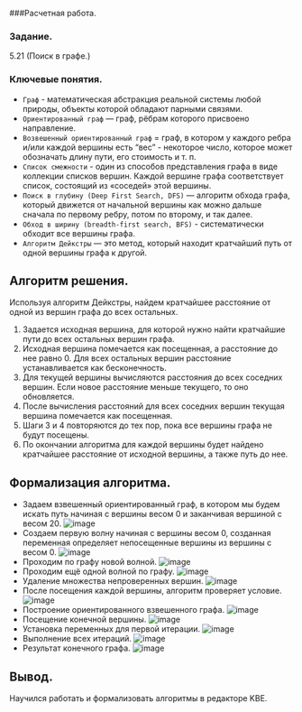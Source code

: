 ###Расчетная работа.
### Задание.
5.21 (Поиск в графе.)
### Ключевые понятия.
- `Граф` - математическая абстракция реальной системы любой природы, объекты которой обладают парными связями.
- `Ориентированный граф` —  граф, рёбрам которого присвоено направление.
- `Возвешенный ориентированный граф` =  граф, в котором у каждого ребра и/или каждой вершины есть “вес” - некоторое число, которое может обозначать длину пути, его стоимость и т. п.
- `Список смежности` - один из способов представления графа в виде коллекции списков вершин. Каждой вершине графа соответствует список, состоящий из «соседей» этой вершины.
- `Поиск в глубину (Deep First Search, DFS)` — алгоритм обхода графа, который движется от начальной вершины как можно дальше сначала по первому ребру, потом по второму, и так далее.
- `Обход в ширину (breadth-first search, BFS)` - систематически обходит все вершины графа.
- `Алгоритм Дейкстры` — это метод, который находит кратчайший путь от одной вершины графа к другой.

## Алгоритм решения.
Используя алгоритм Дейкстры, найдем кратчайшее расстояние от одной из вершин графа до всех остальных. 

1. Задается исходная вершина, для которой нужно найти кратчайшие пути до всех остальных вершин графа.
2. Исходная вершина помечается как посещенная, а расстояние до нее равно 0. Для всех остальных вершин расстояние устанавливается как бесконечность.
3. Для текущей вершины вычисляются расстояния до всех соседних вершин. Если новое расстояние меньше текущего, то оно обновляется.
4. После вычисления расстояний для всех соседних вершин текущая вершина помечается как посещенная.
5. Шаги 3 и 4 повторяются до тех пор, пока все вершины графа не будут посещены.
6. По окончании алгоритма для каждой вершины будет найдено кратчайшее расстояние от исходной вершины, а также путь до нее.
## Формализация алгоритма.
- Задаем взвешенный ориентированный граф, в котором мы будем искать путь начиная с вершины весом 0 и заканчивая вершиной с весом 20.
![image](https://github.com/iis-32170x/RPIIS/assets/144334182/68b086f5-9aaa-4c39-b7c9-320a50e891a7)
- Создаем первую волну начиная с вершины весом 0, созданная переменная определяет непосещенные вершины из вершины с весом 0.
![image](https://github.com/iis-32170x/RPIIS/assets/144334182/54789401-f620-440c-a7db-f7549a11593e)
- Проходим по графу новой волной.
![image](https://github.com/iis-32170x/RPIIS/assets/144334182/561b1a26-ab94-46dc-a06b-c68b0b7676af)
- Проходим ещё одной волной по графу.
![image](https://github.com/iis-32170x/RPIIS/assets/144334182/42a2423a-3835-4595-a5b6-39d8c681b1e0)
- Удаление множества непроверенных вершин.
![image](https://github.com/iis-32170x/RPIIS/assets/144334182/44ea16f3-4af2-4e7c-a108-1d2c550cc409)
- После посещения каждой вершины, алгоритм проверяет условие.
![image](https://github.com/iis-32170x/RPIIS/assets/144334182/37618b14-2ae7-413b-9c41-202eef790882)
- Построение ориентированного взвешенного графа.
![image](https://github.com/iis-32170x/RPIIS/assets/144334182/1331ab88-db03-43e1-a04b-a1e3e07aeedd)
- Посещение конечной вершины.
![image](https://github.com/iis-32170x/RPIIS/assets/144334182/b95e1bd4-7cca-4ae8-8944-9c6597580e31)
- Установка переменных для первой итерации.
![image](https://github.com/iis-32170x/RPIIS/assets/144334182/72f4112d-1595-4249-881b-cb06a46dbfce)
- Выполнение всех итераций.
![image](https://github.com/iis-32170x/RPIIS/assets/144334182/d650691e-c064-4e04-aedf-311e9c06d9c6)
- Результат конечного графа.
![image](https://github.com/iis-32170x/RPIIS/assets/144334182/b8216cdc-ddde-4db9-b1d6-2c1b930ee2bc)
## Вывод.
Научился работать и формализовать алгоритмы в редакторе KBE.
